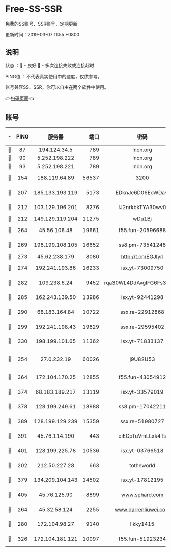 # Free-SS-SSR

免费的SS账号、SSR账号，定期更新

更新时间：2019-03-07 11:55 +0800

## 说明

状态     ：🙂 - 良好 🙁 - 多次连接失败或连接超时

PING值   ：不代表真实使用中的速度，仅供参考。

账号兼容SS、SSR，你可以自由在两个软件中使用。

👉[扫码页面](https://liesauer.github.io/Free-SS-SSR/)👈

## 账号

|-|PING|服务器|端口|密码|加密方式|区域|
|:----:|:----:|:-----:|-----:|:----:|:----:|:----:|
|🙂|87|194.124.34.5|789|lncn.org|rc4|JP|
|🙂|90|5.252.198.222|789|lncn.org|rc4|JP|
|🙂|93|5.252.198.221|789|lncn.org|rc4|JP|
|🙂|154|188.119.64.89|56537|3200|aes-256-cfb|RU|
|🙂|207|185.133.193.119|5173|EDknJe6D06EoWDaw|aes-256-cfb|US|
|🙂|212|103.129.196.201|8276|lJ2nrkbkTYA30wv0|aes-256-cfb|US|
|🙂|212|149.129.119.204|11275|wDu1Bj|rc4-md5|HK|
|🙂|264|45.56.106.48|19661|f55.fun-20596688|aes-256-cfb|US|
|🙂|269|198.199.108.105|16652|ss8.pm-73541248|aes-256-cfb|US|
|🙂|273|45.62.238.179|8080|http://t.cn/EGJIyrl|rc4-md5|CA|
|🙂|274|192.241.193.86|16233|isx.yt-73009750|aes-256-cfb|US|
|🙂|282|109.238.6.24|9452|rqa30WL4DdAvgIFG6Fs3znzTa|aes-256-cfb|FR|
|🙂|285|162.243.139.50|13986|isx.yt-92441298|aes-256-cfb|US|
|🙂|290|68.183.164.84|10722|ssx.re-22912868|aes-256-cfb|US|
|🙂|299|192.241.198.43|19829|ssx.re-29595402|aes-256-cfb|US|
|🙂|330|198.199.101.65|11362|isx.yt-71833137|aes-256-cfb|US|
|🙂|354|27.0.232.19|60026|j9U82U53|xchacha20-ietf-poly1305|HK|
|🙂|364|172.104.170.25|12855|f55.fun-43054912|aes-256-cfb|SG|
|🙂|374|68.183.189.217|13119|isx.yt-33579019|aes-256-cfb|SG|
|🙂|378|128.199.249.61|18988|ss8.pm-17042211|aes-256-cfb|SG|
|🙂|389|128.199.129.239|15359|ssx.re-51980727|aes-256-cfb|SG|
|🙂|391|45.76.114.190|443|oiECpTuVmLLxk4Ts|aes-256-cfb|AU|
|🙂|401|128.199.225.78|10536|isx.yt-03766518|aes-256-cfb|SG|
|🙂|202|212.50.227.28|663|totheworld|aes-256-cfb|US|
|🙂|379|134.209.104.143|14502|isx.yt-17812195|aes-256-cfb|SG|
|🙂|405|45.76.125.90|8899|www.sphard.com|aes-256-cfb|AU|
|🙁|264|45.32.58.124|2255|www.darrenliuwei.com|aes-256-cfb|JP|
|🙁|280|172.104.98.27|9140|likky1415|aes-256-cfb|JP|
|🙁|326|172.104.181.121|10097|f55.fun-51923234|aes-256-cfb|SG|
